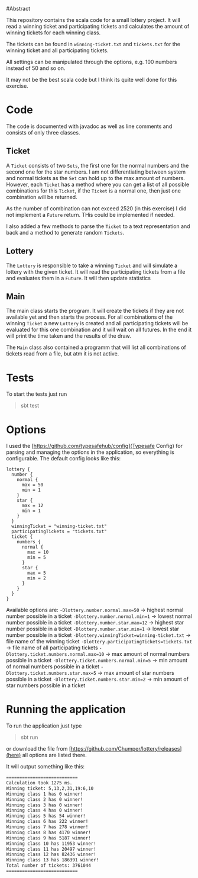 #Abstract 

This repository contains the scala code for a small lottery project.
It will read a winning ticket and participating tickets and calculates the amount of winning tickets for each winning class.

The tickets can be found in `winning-ticket.txt` and `tickets.txt` for the winning ticket and all participating tickets.

All settings can be manipulated through the options, e.g. 100 numbers instead of 50 and so on.

It may not be the best scala code but I think its quite well done for this exercise.

# Code

The code is documented with javadoc as well as line comments and consists of only three classes.

## Ticket

A `Ticket` consists of two `Sets`, the first one for the normal numbers and the second one for the star numbers.
I am not differentiating between system and normal tickets as the `Set` can hold up to the max amount of numbers.
However, each `Ticket` has a method where you can get a list of all possible combinations for this `Ticket`, if the `Ticket` is a normal one, then just one combination will be returned.
 
As the number of combination can not exceed 2520 (in this exercise) I did not implement a `Future` return. THis could be implemented if needed.

I also added a few methods to parse the `Ticket` to a text representation and back and a method to generate random `Tickets`.
 
## Lottery

The `Lottery` is responsible to take a winning `Ticket` and will simulate a lottery with the given ticket.
It will read the participating tickets from a file and evaluates them in a `Future`. It will then update statistics

## Main

The main class starts the program. It will create the tickets if they are not available yet and then starts the process.
For all combinations of the winning `Ticket` a new `Lottery` is created and all participating tickets will be evaluated for this one combination and it will wait on all futures.
In the end it will print the time taken and the results of the draw.

The `Main` class also contained a programm that will list all combinations of tickets read from a file, but atm it is not active.

# Tests

To start the tests just run 

> sbt test

# Options

I used the [https://github.com/typesafehub/config](Typesafe Config) for parsing and managing the options in the application, so everything is configurable.
The default config looks like this:
```hocon
lottery {
  number {
    normal {
      max = 50
      min = 1
    }
    star {
      max = 12
      min = 1
    }
  }
  winningTicket = "winning-ticket.txt"
  participatingTickets = "tickets.txt"
  ticket {
    numbers {
      normal {
        max = 10
        min = 5
      }
      star {
        max = 5
        min = 2
      }
    }
  }
}
```

Available options are:
`-Dlottery.number.normal.max=50` -> highest normal number possible in a ticket
`-Dlottery.number.normal.min=1` -> lowest normal number possible in a ticket
`-Dlottery.number.star.max=12` -> highest star number possible in a ticket 
`-Dlottery.number.star.min=1` -> lowest star number possible in a ticket
`-Dlottery.winningTicket=winning-ticket.txt` -> file name of the winning ticket
`-Dlottery.participatingTickets=tickets.txt` -> file name of all participating tickets
`-Dlottery.ticket.numbers.normal.max=10` -> max amount of normal numbers possible in a ticket
`-Dlottery.ticket.numbers.normal.min=5` -> min amount of normal numbers possible in a ticket
`-Dlottery.ticket.numbers.star.max=5` -> max amount of star numbers possible in a ticket
`-Dlottery.ticket.numbers.star.min=2` -> min amount of star numbers possible in a ticket

# Running the application

To run the application just type 
> sbt run

or download the file from [https://github.com/Chumper/lottery/releases](here) all options are listed there.

It will output something like this:
```bash
===========================
Calculation took 1275 ms.
Winning ticket: 5,13,2,31,19:6,10
Winning class 1 has 0 winner!
Winning class 2 has 0 winner!
Winning class 3 has 0 winner!
Winning class 4 has 0 winner!
Winning class 5 has 54 winner!
Winning class 6 has 222 winner!
Winning class 7 has 278 winner!
Winning class 8 has 4170 winner!
Winning class 9 has 5187 winner!
Winning class 10 has 11953 winner!
Winning class 11 has 20497 winner!
Winning class 12 has 82436 winner!
Winning class 13 has 186391 winner!
Total number of tickets: 3761044
===========================
```

